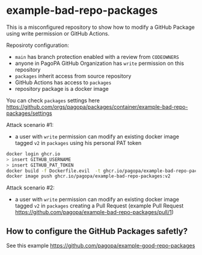 # example-bad-repo-packages

This is a misconfigured repository to show how to modify a GitHub Package using write permission or GitHub Actions.

Reposiroty configuration:
- `main` has branch protection enabled with a review from `CODEOWNERS`
- anyone in PagoPA GitHub Organization has `write` permission on this repository
- `packages` inherit access from source repository
- GitHub Actions has access to `packages`
- repository package is a docker image

You can check `packages` settings here https://github.com/orgs/pagopa/packages/container/example-bad-repo-packages/settings

Attack scenario #1:
- a user with `write` permission can modify an existing docker image tagged `v2` in `packages` using his personal PAT token

```sh
docker login ghcr.io
> insert GITHUB_USERNAME
> insert GITHUB_PAT_TOKEN
docker build -f Dockerfile.evil  -t ghcr.io/pagopa/example-bad-repo-packages:v2 .
docker image push ghcr.io/pagopa/example-bad-repo-packages:v2
```

Attack scenario #2:
- a user with `write` permission can modify an existing docker image tagged `v2` in `packages` creating a Pull Request (example Pull Request https://github.com/pagopa/example-bad-repo-packages/pull/1)

## How to configure the GitHub Packages safetly?

See this example https://github.com/pagopa/example-good-repo-packages
